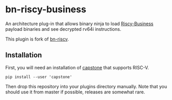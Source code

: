 # bn-riscy-business

An architecture plug-in that allows binary ninja to load [Riscy-Business](https://github.com/thesecretclub/riscy-business/tree/master) payload binaries and see decrypted rv64i instructions.

This plugin is fork of [bn-riscv](https://github.com/uni-due-syssec/bn-riscv). 


## Installation

First, you will need an installation of [capstone](https://github.com/aquynh/capstone) that supports RISC-V.

```
pip install --user 'capstone'
```

Then drop this repository into your plugins directory manually. Note that you should use it from master if possible, releases are somewhat rare.